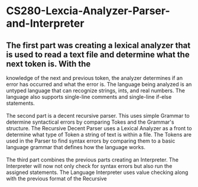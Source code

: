# CS280-Lexcia-Analyzer-Parser-and-Interpreter 

## The first part was creating a lexical analyzer that is used to read a text file and determine what the next token is. With the
knowledge of the next and previous token, the analyzer determines if an error has occurred and what the error is. The language
being analyzed is an untyped language that can recognize strings, ints, and real numbers. The language also supports single-line
comments and single-line if-else statements. <br>
 <br>The second part is a decent recursive parser. This uses simple Grammar to determine syntactical errors by comparing Tokes and
the Grammar's structure. The Recursive Decent Parser uses a Lexical Analyzer as a front to determine what type of Token a string
of text is within a file. The Tokens are used in the Parser to find syntax errors by comparing them to a basic language grammar
that defines how the language works. <br>
<br>The third part combines the previous parts creating an Interpreter. The Interpreter will now not only check for syntax errors but
also run the assigned statements. The Language Interpreter uses value checking along with the previous format of the Recursive

